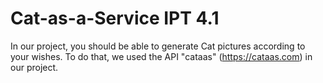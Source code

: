 # Cat-as-a-Service IPT 4.1
In our project, you should be able to generate Cat pictures according to your wishes.
To do that, we used the API "cataas" (https://cataas.com) in our project.